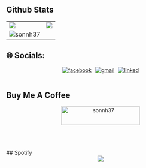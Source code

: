 
## Github Stats  
<table>
  <tr>
    <td><img align="center" src="https://github-readme-stats.vercel.app/api?username=sonnh37&show_icons=true&count_private=true&hide_border=true&theme=tokyonight" /></td>
    <td><img align="center" src="https://github-readme-stats.vercel.app/api/top-langs?username=sonnh37&show_icons=true&locale=en&layout=compact&theme=tokyonight" /></td>
  </tr>
    <tr>
       <td> <img align="center" src="https://github-readme-streak-stats.herokuapp.com/?user=sonnh37&theme=tokyonight" alt="sonnh37" /></td>
    </tr>
</table>



## 🌐 Socials:
<div align="start" style="display: flex; justify-content: center; gap: 10px;">
   <a href="https://www.facebook.com/zhson.20" target="blank">
      <img src="https://img.shields.io/badge/facebook-%232E87FB.svg?&style=for-the-badge&logo=facebook&logoColor=white" alt="facebook" />
   </a>  
   <a href="mailto:sonnh37.se@gmail.com" target="blank">
      <img src="https://img.shields.io/badge/Gmail-D14836?style=for-the-badge&logo=gmail&logoColor=white" alt="gmail" />
   </a>
   <a href="https://linkedin.com/in/hoang-son-7a6607222" target="blank">
      <img src="https://img.shields.io/badge/LinkedIn-0077B5?style=for-the-badge&logo=linkedin&logoColor=white" alt="linked" />
   </a>
</div>


      
<br/>  


## Buy Me A Coffee
<div align="center">
<p><a href="https://www.buymeacoffee.com/sonnh37"> <img align="center" src="https://cdn.buymeacoffee.com/buttons/v2/default-yellow.png" height="50" width="210" alt="sonnh37" /></a></p><br><br>
</div>
<br/>
## Spotify
<div align="center">
<img src="https://komarev.com/ghpvc/?username=sonnh37&&style=flat-square" align="center" />
</div>  
<br/>  

